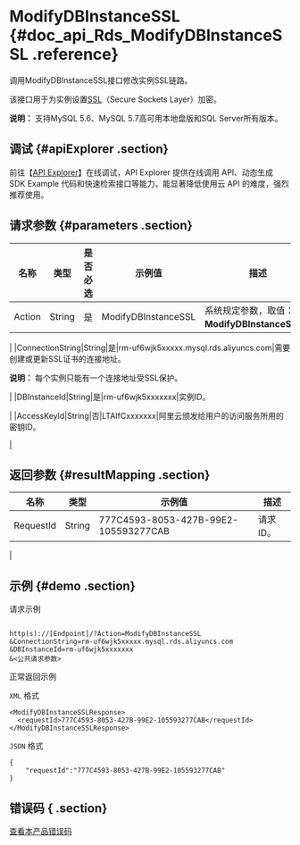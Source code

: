 # ModifyDBInstanceSSL {#doc_api_Rds_ModifyDBInstanceSSL .reference}

调用ModifyDBInstanceSSL接口修改实例SSL链路。

该接口用于为实例设置[SSL](~~32474~~)（Secure Sockets Layer）加密。

**说明：** 支持MySQL 5.6、MySQL 5.7高可用本地盘版和SQL Server所有版本。

## 调试 {#apiExplorer .section}

前往【[API Explorer](https://api.aliyun.com/#product=Rds&api=ModifyDBInstanceSSL)】在线调试，API Explorer 提供在线调用 API、动态生成 SDK Example 代码和快速检索接口等能力，能显著降低使用云 API 的难度，强烈推荐使用。

## 请求参数 {#parameters .section}

|名称|类型|是否必选|示例值|描述|
|--|--|----|---|--|
|Action|String|是|ModifyDBInstanceSSL|系统规定参数，取值：**ModifyDBInstanceSSL**。

 |
|ConnectionString|String|是|rm-uf6wjk5xxxxx.mysql.rds.aliyuncs.com|需要创建或更新SSL证书的连接地址。

 **说明：** 每个实例只能有一个连接地址受SSL保护。

 |
|DBInstanceId|String|是|rm-uf6wjk5xxxxxxx|实例ID。

 |
|AccessKeyId|String|否|LTAIfCxxxxxxx|阿里云颁发给用户的访问服务所用的密钥ID。

 |

## 返回参数 {#resultMapping .section}

|名称|类型|示例值|描述|
|--|--|---|--|
|RequestId|String|777C4593-8053-427B-99E2-105593277CAB|请求ID。

 |

## 示例 {#demo .section}

请求示例

``` {#request_demo}

http(s)://[Endpoint]/?Action=ModifyDBInstanceSSL
&ConnectionString=rm-uf6wjk5xxxxx.mysql.rds.aliyuncs.com
&DBInstanceId=rm-uf6wjk5xxxxxxx
&<公共请求参数>

```

正常返回示例

`XML` 格式

``` {#xml_return_success_demo}
<ModifyDBInstanceSSLResponse>
  <requestId>777C4593-8053-427B-99E2-105593277CAB</requestId>
</ModifyDBInstanceSSLResponse>

```

`JSON` 格式

``` {#json_return_success_demo}
{
	"requestId":"777C4593-8053-427B-99E2-105593277CAB"
}
```

## 错误码 { .section}

[查看本产品错误码](https://error-center.aliyun.com/status/product/Rds)

